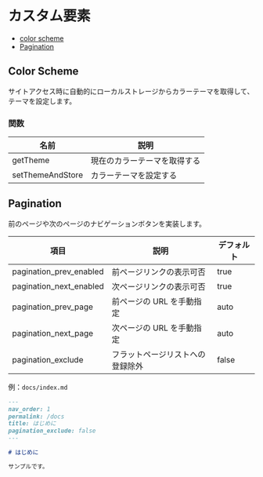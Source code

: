 # カスタム要素

- [color scheme](#color-scheme)
- [Pagination](#pagination)

## Color Scheme

サイトアクセス時に自動的にローカルストレージからカラーテーマを取得して、テーマを設定します。

### 関数

| 名前 | 説明 |
| ---- | ---- |
| getTheme | 現在のカラーテーマを取得する |
| setThemeAndStore | カラーテーマを設定する |

## Pagination

前のページや次のページのナビゲーションボタンを実装します。

| 項目 | 説明 | デフォルト |
| ---- | ---- | ---- |
| pagination_prev_enabled | 前ページリンクの表示可否 | true |
| pagination_next_enabled | 次ページリンクの表示可否 | true |
| pagination_prev_page | 前ページの URL を手動指定 | auto |
| pagination_next_page | 次ページの URL を手動指定 | auto |
| pagination_exclude | フラットページリストへの登録除外 | false |

例：`docs/index.md`

```md
---
nav_order: 1
permalink: /docs
title: はじめに
pagination_exclude: false
---

# はじめに

サンプルです。
```
